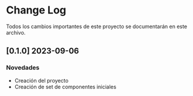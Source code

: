 # Change Log

Todos los cambios importantes de este proyecto se documentarán en este archivo.

## [0.1.0] 2023-09-06

### Novedades
- Creación del proyecto
- Creación de set de componentes iniciales